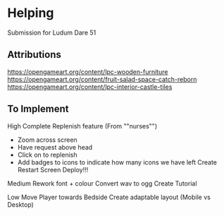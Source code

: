 # Helping

Submission for Ludum Dare 51

## Attributions

https://opengameart.org/content/lpc-wooden-furniture
https://opengameart.org/content/fruit-salad-space-catch-reborn
https://opengameart.org/content/lpc-interior-castle-tiles

## To Implement

High 
Complete Replenish feature (From ""nurses"")
- Zoom across screen
- Have request above head
- Click on to replenish
- Add badges to icons to indicate how many icons we have left
Create Restart Screen
Deploy!!!


Medium
Rework font + colour
Convert wav to ogg
Create Tutorial

Low
Move Player towards Bedside
Create adaptable layout (Mobile vs Desktop)



